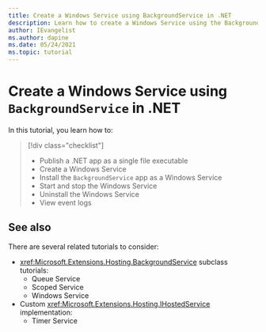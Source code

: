 ```yaml
---
title: Create a Windows Service using BackgroundService in .NET
description: Learn how to create a Windows Service using the BackgroundService in .NET.
author: IEvangelist
ms.author: dapine
ms.date: 05/24/2021
ms.topic: tutorial
---
```


# Create a Windows Service using `BackgroundService` in .NET

In this tutorial, you learn how to:

> [!div class="checklist"]
>
> - Publish a .NET app as a single file executable
> - Create a Windows Service
> - Install the `BackgroundService` app as a Windows Service
> - Start and stop the Windows Service
> - Uninstall the Windows Service
> - View event logs

## See also

There are several related tutorials to consider:

- <xref:Microsoft.Extensions.Hosting.BackgroundService> subclass tutorials:
  - Queue Service
  - Scoped Service
  - Windows Service
- Custom <xref:Microsoft.Extensions.Hosting.IHostedService> implementation:
  - Timer Service
